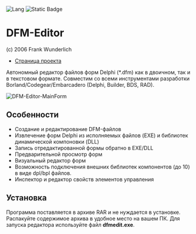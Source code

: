 
![Lang](https://img.shields.io/github/languages/top/RRUZ/vcl-styles-utils.svg)
![Static Badge](https://img.shields.io/badge/Fork-https%3A%2F%2Fsourceforge.net%2Fprojects%2Fdfmedit%2F-%23FF6600)



# DFM-Editor #
(c) 2006 Frank Wunderlich
- [Страница проекта](https://sourceforge.net/projects/dfmedit/)

Автономный редактор файлов форм Delphi (*.dfm) как в двоичном, так и в текстовом формате. Cовместим со всеми инструментами разработки Borland/Codegear/Embarcadero (Delphi, Builder, BDS, RAD).

![DFM-Editor-MainForm](https://github.com/leserg73/DFM-Editor/assets/67634778/e7ed6ec5-8f85-4ae7-912f-24b0c6b26ba7)

## Особенности ##

* Создание и редактирование DFM-файлов
* Извлечение форм Delphi из исполняемых файлов (EXE) и библиотек динамической компоновки (DLL)
* Запись отредактированной формы обратно в EXE/DLL
* Предварительной просмотр форм
* Визуальный редактор форм
* Возможность подключения внешних библиотек компонентов (до 10) в виде dpl/bpl файлов.
* Инспектор и редактор свойств элементов управления

## Установка ##

Программа поставляется в архиве RAR и не нуждается в установке. Распакуйте содержимое архива в удобное место на вашем ПК. Для запуска редактора используйте файл **dfmedit.exe**.

